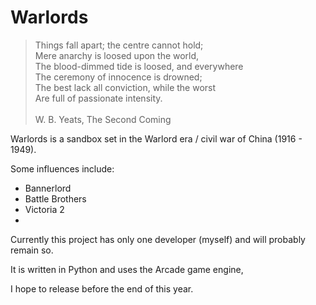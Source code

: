 # Warlords


>Things fall apart; the centre cannot hold;  <br />
>Mere anarchy is loosed upon the world,  <br />
>The blood-dimmed tide is loosed, and everywhere  <br />
>The ceremony of innocence is drowned;  <br />
>The best lack all conviction, while the worst  <br />
>Are full of passionate intensity. <br />  <br />
> W. B. Yeats, The Second Coming

Warlords is a sandbox set in the Warlord era / civil war of China (1916 - 1949).

Some influences include:

- Bannerlord
- Battle Brothers
- Victoria 2
- 

Currently this project has only one developer (myself) and will probably remain so.

It is written in Python and uses the Arcade game engine,

I hope to release before the end of this year.




